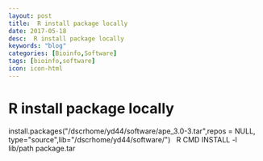 ```yaml
---
layout: post
title:  R install package locally
date: 2017-05-18
desc:  R install package locally
keywords: "blog"
categories: [Bioinfo,Software]
tags: [bioinfo,software]
icon: icon-html
---
```


# R install package locally

install.packages("/dscrhome/yd44/software/ape_3.0-3.tar",repos = NULL, type="source",lib="/dscrhome/yd44/software/")   R CMD INSTALL -l lib/path package.tar
